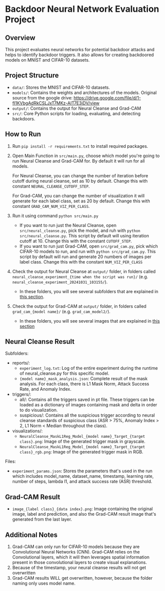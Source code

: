# Backdoor Neural Network Evaluation Project

## Overview
This project evaluates neural networks for potential backdoor attacks and helps to identify backdoor triggers. It also allows for creating backdoored models on MNIST and CIFAR-10 datasets.

## Project Structure
- `data/`: Stores the MNIST and CIFAR-10 datasets.
- `models/`: Contains the weights and architectures of the models. Original source from the google drive: https://drive.google.com/file/d/1-fI1KVbgAdRkCSLJxT7MKz-AIT7E3iDV/view
- `output/`: Contains the output for Neural Cleanse and Grad-CAM
- `src/`: Core Python scripts for loading, evaluating, and detecting backdoors.

## How to Run
1. Run `pip install -r requirements.txt` to install required packages.
2. Open Main Function in `src/main.py`, choose which model you're going to run Neural Cleanse and Grad-CAM for. By default it will run for all models.

    For Neural Cleanse, you can change the number of iteration before cutoff during neural cleanse, set as 10 by default. Change this with constant `NEURAL_CLEANSE_CUTOFF_STEP`.

    For Grad-CAM, you can change the number of visualization it will generate for each label class, set as 20 by default. Change this with constant `GRAD_CAM_NUM_VIZ_PER_CLASS`.

3. Run it using command `python src/main.py` 
    - If you want to run just the Neural Cleanse, open `src/neural_cleanse.py`, pick the model, and ruh with `python src/neural_cleanse.py`. This script by default will using iteration cutoff at 10. Change this with the constant `CUTOFF_STEP`.
    - If you want to run just Grad-CAM, open `src/grad_cam.py`, pick which CIFAR-10 models to run, and run with `python src/grad_cam.py`. This script by default will run and generate 20 numbers of images per label class. Change this with the constant `NUM_VIZ_PER_CLASS`
4. Check the output for Neural Cleanse at `output/` folder, in folders called `neural_cleanse_experiment_{time when the script was run}/` (e.g. `neural_cleanse_experiment_20241031_103155/`).
    - In these folders, you will see several subfolders that are explained in [this section](#neural-cleanse-result).
5. Check the output for Grad-CAM at `output/` folder, in folders called `grad_cam_{model name}/` (e.g. `grad_cam_model2/`).
    - In these folders, you will see several images that are explained in [this section](#grad-cam-result)

## Neural Cleanse Result
Subfolders:
- reports/:
    - `experiment_log.txt`: Log of the entire experiment during the runtime of neural_cleanse.py for this specific model. 
    - `{model name}_mask_analysis.json`: Complete result of the mask analysis. For each class, there is L1 Mask Norm, Attack Success Rate, and Anomaly Index.
- triggers/:
    - all/: Contains all the triggers saved in pt file. These triggers can be loaded as a dictionary of images containing mask and delta in order to do visualization.
    - suspicious/: Contains all the suspicious trigger according to neural cleanse standards of suspicious class (ASR > 75%, Anomaly Index > 2, L1 Norm < Median throughout the class).
- visualizations/:
    - `NeuralCleanse_MaskL1Reg_Model_{model name}_Target_{target class}.png`: Image of the generated trigger mask in grayscale.
    - `NeuralCleanse_MaskL1Reg_Model_{model name}_Target_{target class}_rgb.png`: Image of the generated trigger mask in RGB.

Files:
- `experiment_params.json`: Stores the parameters that's used in the run which includes model_name, dataset_name, timestamp, learning rate, number of steps, lambda l1, and attack success rate (ASR) threshold.

## Grad-CAM Result
- `image_{label class}_{data index}.png`: Image containing the original image, label and prediction, and also the Grad-CAM result image that's generated from the last layer.

## Additional Notes
1. Grad-CAM can only run for CIFAR-10 models because they are Convolutional Neural Networks (CNN). Grad-CAM relies on the Convolutional layers, which it will then leverages spatial information present in those convolutional layers to create visual explanations.
2. Because of the timestamp, your neural cleanse results will not get overwritten
3. Grad-CAM results WILL get overwritten, however, because the folder naming only uses model name.

<!-- ## Requirements
Given a (third-party trained) neural network, your task is to evaluate whether there are backdoors embedded in the neural network. 
We will provide multiple backdoored (or not) neural networks trained on the MNIST, CIFAR-10, and CIFAR-100 datasets. 
You as a team will provide us one backdoored neural network trained on the same datasets.
You will be evaluated in terms of (1) whether an alarm is triggered if there is a backdoor; and (2) whether the backdoor trigger is successfully identified.  

- Each folder contains a backdoor model trained with different backdoor attacks, triggers, and targets.
- Model 1 is trained on MNIST dataset. The rest are trained on CIFAR10 dataset.
- The architectures of the models can be found in the according python files (model_mnist.py for the MNIST model and model_cifar10.py for the CIFAR10 models). -->
